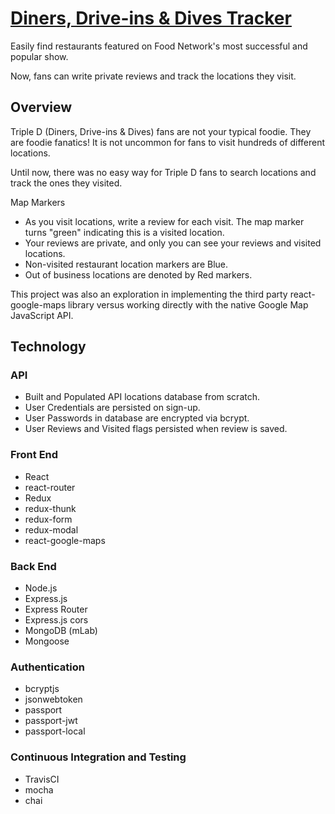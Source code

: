 # [Diners, Drive-ins & Dives Tracker](https://rocky-bayou-25901.herokuapp.com/)

Easily find restaurants featured on Food Network's most successful and popular show.

Now, fans can write private reviews and track the locations they visit.


## Overview

Triple D (Diners, Drive-ins & Dives) fans are not your typical foodie.  They are foodie fanatics!  It is not uncommon for fans to visit hundreds of different locations.

Until now, there was no easy way for Triple D fans to search locations and track the ones they visited.

Map Markers
* As you visit locations, write a review for each visit.  The map marker turns "green" indicating this is a visited location.
* Your reviews are private, and only you can see your reviews and visited locations.
* Non-visited restaurant location markers are Blue.
* Out of business locations are denoted by Red markers.

This project was also an exploration in implementing the third party react-google-maps library versus working directly with the native Google Map JavaScript API.

## Technology
### API
* Built and Populated API locations database from scratch.
* User Credentials are persisted on sign-up.
* User Passwords in database are encrypted via bcrypt.
* User Reviews and Visited flags persisted when review is saved.

### Front End
* React
* react-router
* Redux
* redux-thunk
* redux-form
* redux-modal
* react-google-maps

### Back End
* Node.js
* Express.js
* Express Router
* Express.js cors
* MongoDB (mLab)
* Mongoose

### Authentication
* bcryptjs
* jsonwebtoken
* passport
* passport-jwt
* passport-local

### Continuous Integration and Testing
* TravisCI
* mocha
* chai
